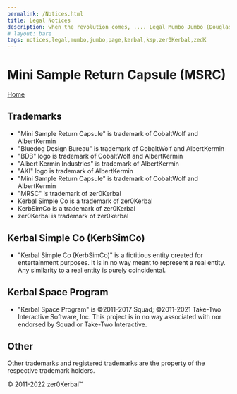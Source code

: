 ```yaml
---
permalink: /Notices.html
title: Legal Notices
description: when the revolution comes, .... Legal Mumbo Jumbo (Douglas Adams)
# layout: bare
tags: notices,legal,mumbo,jumbo,page,kerbal,ksp,zer0Kerbal,zedK
---
```


<!--
Notices.md v1.0.0.0
Mini Sample Return Capsule (MSRC)
created: 13 Apr 2022
updated: 

based upon work by LisiasT -->

# Mini Sample Return Capsule (MSRC)

[Home](./index)

## Trademarks

* "Mini Sample Return Capsule" is trademark of CobaltWolf and AlbertKermin
* "Bluedog Design Bureau"  is trademark of CobaltWolf and AlbertKermin
* "BDB" logo is trademark of  CobaltWolf and AlbertKermin
* "Albert Kermin Industries" is trademark of AlbertKermin
* "AKI" logo is trademark of  AlbertKermin
* "Mini Sample Return Capsule" is trademark of CobaltWolf and AlbertKermin
* "MRSC" is trademark of zer0Kerbal
* Kerbal Simple Co is a trademark of zer0Kerbal
* KerbSimCo is a trademark of zer0Kerbal
* zer0Kerbal is trademark of zer0kerbal

## Kerbal Simple Co (KerbSimCo)

* "Kerbal Simple Co (KerbSimCo)" is a fictitious entity created for entertainment purposes. It is in no way meant to represent a real entity. Any similarity to a real entity is purely coincidental.

## Kerbal Space Program

* "Kerbal Space Program" is ©2011-2017 Squad; ©2011-2021 Take-Two Interactive Software, Inc. This project is in no way associated with nor endorsed by Squad or Take-Two Interactive.

## Other

Other trademarks and registered trademarks are the property of the respective trademark holders.

© 2011-2022 zer0Kerbal™

<!-- this file CC BY-ND 3.0 Unported by zer0Kerbal -->
